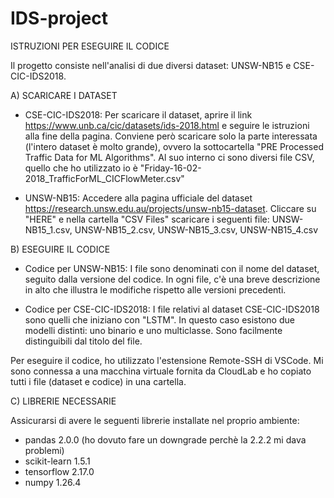 # IDS-project

ISTRUZIONI PER ESEGUIRE IL CODICE

Il progetto consiste nell'analisi di due diversi dataset: UNSW-NB15 e CSE-CIC-IDS2018.

A) SCARICARE I DATASET

- CSE-CIC-IDS2018: Per scaricare il dataset, aprire il link https://www.unb.ca/cic/datasets/ids-2018.html e seguire le istruzioni alla fine della pagina. Conviene però scaricare solo la parte interessata (l'intero dataset è molto grande), ovvero la sottocartella "PRE Processed Traffic Data for ML Algorithms". Al suo interno ci sono diversi file CSV, quello che ho utilizzato io è "Friday-16-02-2018_TrafficForML_CICFlowMeter.csv"

- UNSW-NB15: Accedere alla pagina ufficiale del dataset https://research.unsw.edu.au/projects/unsw-nb15-dataset. Cliccare su "HERE" e nella cartella "CSV Files" scaricare i seguenti file: UNSW-NB15_1.csv, UNSW-NB15_2.csv, UNSW-NB15_3.csv, UNSW-NB15_4.csv

B) ESEGUIRE IL CODICE

- Codice per UNSW-NB15: I file sono denominati con il nome del dataset, seguito dalla versione del codice. In ogni file, c'è una breve descrizione in alto che illustra le modifiche rispetto alle versioni precedenti.

- Codice per CSE-CIC-IDS2018: I file relativi al dataset CSE-CIC-IDS2018 sono quelli che iniziano con "LSTM". In questo caso esistono due modelli distinti: uno binario e uno multiclasse. Sono facilmente distinguibili dal titolo del file.

Per eseguire il codice, ho utilizzato l'estensione Remote-SSH di VSCode. Mi sono connessa a una macchina virtuale fornita da CloudLab e ho copiato tutti i file (dataset e codice) in una cartella.

C) LIBRERIE NECESSARIE

Assicurarsi di avere le seguenti librerie installate nel proprio ambiente:
- pandas 2.0.0 (ho dovuto fare un downgrade perchè la 2.2.2 mi dava problemi)
- scikit-learn 1.5.1
- tensorflow 2.17.0
- numpy 1.26.4

